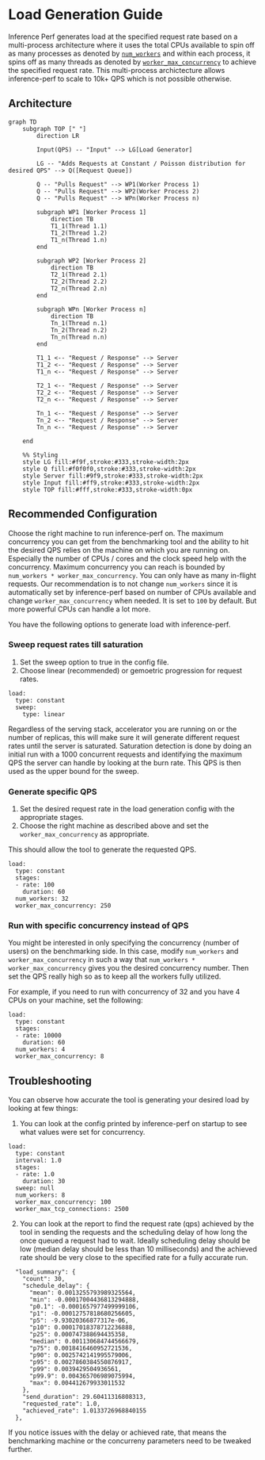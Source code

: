 # Load Generation Guide

Inference Perf generates load at the specified request rate based on a multi-process architecture where it uses the total CPUs available to spin off as many processes as denoted by [`num_workers`]() and within each process, it spins off as many threads as denoted by [`worker_max_concurrency`]() to achieve the specified request rate. This multi-process archictecture allows inference-perf to scale to 10k+ QPS which is not possible otherwise.

## Architecture

```mermaid
graph TD
    subgraph TOP [" "]
        direction LR
        
        Input(QPS) -- "Input" --> LG[Load Generator]
        
        LG -- "Adds Requests at Constant / Poisson distribution for desired QPS" --> Q([Request Queue])
        
        Q -- "Pulls Request" --> WP1(Worker Process 1)
        Q -- "Pulls Request" --> WP2(Worker Process 2)
        Q -- "Pulls Request" --> WPn(Worker Process n)

        subgraph WP1 [Worker Process 1]
            direction TB
            T1_1(Thread 1.1)
            T1_2(Thread 1.2)
            T1_n(Thread 1.n)
        end

        subgraph WP2 [Worker Process 2]
            direction TB
            T2_1(Thread 2.1)
            T2_2(Thread 2.2)
            T2_n(Thread 2.n)
        end
        
        subgraph WPn [Worker Process n]
            direction TB
            Tn_1(Thread n.1)
            Tn_2(Thread n.2)
            Tn_n(Thread n.n)
        end

        T1_1 <-- "Request / Response" --> Server
        T1_2 <-- "Request / Response" --> Server
        T1_n <-- "Request / Response" --> Server
        
        T2_1 <-- "Request / Response" --> Server
        T2_2 <-- "Request / Response" --> Server
        T2_n <-- "Request / Response" --> Server
        
        Tn_1 <-- "Request / Response" --> Server
        Tn_2 <-- "Request / Response" --> Server
        Tn_n <-- "Request / Response" --> Server

    end

    %% Styling
    style LG fill:#f9f,stroke:#333,stroke-width:2px
    style Q fill:#f0f0f0,stroke:#333,stroke-width:2px
    style Server fill:#9f9,stroke:#333,stroke-width:2px
    style Input fill:#ff9,stroke:#333,stroke-width:2px
    style TOP fill:#fff,stroke:#333,stroke-width:0px
```

## Recommended Configuration

Choose the right machine to run inference-perf on. The maximum concurrency you can get from the benchmarking tool and the ability to hit the desired QPS relies on the machine on which you are running on. Especially the number of CPUs / cores and the clock speed help with the concurrency. Maximum concurrency you can reach is bounded by `num_workers * worker_max_concurrency`. You can only have as many in-flight requests. Our recommendation is to not change `num_workers` since it is automatically set by inference-perf based on number of CPUs available and change `worker_max_concurrency` when needed. It is set to `100` by default. But more powerful CPUs can handle a lot more.

You have the following options to generate load with inference-perf.

### Sweep request rates till saturation

1. Set the sweep option to true in the config file.
2. Choose linear (recommended) or gemoetric progression for request rates.

```
load:
  type: constant
  sweep:
    type: linear
```

Regardless of the serving stack, accelerator you are running on or the number of replicas, this will make sure it will generate different request rates until the server is saturated. Saturation detection is done by doing an initial run with a 1000 concurrent requests and identifying the maximum QPS the server can handle by looking at the burn rate. This QPS is then used as the upper bound for the sweep.

### Generate specific QPS

1. Set the desired request rate in the load generation config with the appropriate stages.
2. Choose the right machine as described above and set the `worker_max_concurrency` as appropriate.

This should allow the tool to generate the requested QPS.

```
load:
  type: constant
  stages:
  - rate: 100
    duration: 60
  num_workers: 32
  worker_max_concurrency: 250
```

### Run with specific concurrency instead of QPS

You might be interested in only specifying the concurrency (number of users) on the benchmarking side. In this case, modify `num_workers` and `worker_max_concurrency` in such a way that `num_workers * worker_max_concurrency` gives you the desired concurrency number. Then set the QPS really high so as to keep all the workers fully utilized.

For example, if you need to run with concurrency of 32 and you have 4 CPUs on your machine, set the following:
```
load:
  type: constant
  stages:
  - rate: 10000
    duration: 60
  num_workers: 4
  worker_max_concurrency: 8
```

## Troubleshooting

You can observe how accurate the tool is generating your desired load by looking at few things:

1. You can look at the config printed by inference-perf on startup to see what values were set for concurrency.

```
load:
  type: constant
  interval: 1.0
  stages:
  - rate: 1.0
    duration: 30
  sweep: null
  num_workers: 8
  worker_max_concurrency: 100
  worker_max_tcp_connections: 2500
```

2. You can look at the report to find the request rate (qps) achieved by the tool in sending the requests and the scheduling delay of how long the once queued a request had to wait. Ideally scheduling delay should be low (median delay should be less than 10 milliseconds) and the achieved rate should be very close to the specified rate for a fully accurate run.

```
  "load_summary": {
    "count": 30,
    "schedule_delay": {
      "mean": 0.0013255793989325564,
      "min": -0.00017004436813294888,
      "p0.1": -0.0001657977499999106,
      "p1": -0.00012757818680256605,
      "p5": -9.93020366877317e-06,
      "p10": 0.00017018378712236888,
      "p25": 0.000747388694435358,
      "median": 0.001130684744566679,
      "p75": 0.0018416460952721536,
      "p90": 0.0025742141995579006,
      "p95": 0.0027860384550876917,
      "p99": 0.0039429504936561,
      "p99.9": 0.004365706989075994,
      "max": 0.004412679933011532
    },
    "send_duration": 29.60411316808313,
    "requested_rate": 1.0,
    "achieved_rate": 1.0133726968840155
  },
```

If you notice issues with the delay or achieved rate, that means the benchmarking machine or the concurreny parameters need to be tweaked further.